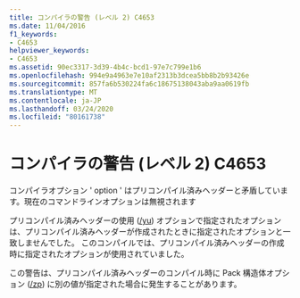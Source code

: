 ```yaml
---
title: コンパイラの警告 (レベル 2) C4653
ms.date: 11/04/2016
f1_keywords:
- C4653
helpviewer_keywords:
- C4653
ms.assetid: 90ec3317-3d39-4b4c-bcd1-97e7c799e1b6
ms.openlocfilehash: 994e9a4963e7e10af2313b3dcea5bb8b2b93426e
ms.sourcegitcommit: 857fa6b530224fa6c18675138043aba9aa0619fb
ms.translationtype: MT
ms.contentlocale: ja-JP
ms.lasthandoff: 03/24/2020
ms.locfileid: "80161738"
---
```

# <a name="compiler-warning-level-2-c4653"></a>コンパイラの警告 (レベル 2) C4653

コンパイラオプション ' option ' はプリコンパイル済みヘッダーと矛盾しています。現在のコマンドラインオプションは無視されます

プリコンパイル済みヘッダーの使用 ([/yu](../../build/reference/yu-use-precompiled-header-file.md)) オプションで指定されたオプションは、プリコンパイル済みヘッダーが作成されたときに指定されたオプションと一致しませんでした。 このコンパイルでは、プリコンパイル済みヘッダーの作成時に指定されたオプションが使用されていました。

この警告は、プリコンパイル済みヘッダーのコンパイル時に Pack 構造体オプション ([/zp](../../build/reference/zp-struct-member-alignment.md)) に別の値が指定された場合に発生することがあります。
